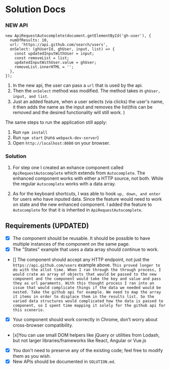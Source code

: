 # Solution Docs

### NEW API

```
new ApiRequestAutocomplete(document.getElementById('gh-user'), {
  numOfResults: 10,
  url: 'https://api.github.com/search/users',
  onSelect: (ghUserId, ghUser, input, list) => {
    const updatedInputWithUser = input;
    const removeList = list;
    updatedInputWithUser.value = ghUser;
    removeList.innerHTML = '';
  },
});
```

1. In the new api, the user can pass a `url` that is used by the api.
2. Then the `onSelect` method was modified. The method takes in `ghUser, input, and list`.
3. Just an added feature, when a user selects (via clicks) the user's name, it then adds the name as the input and removes the list(this can be removed and the desired functionality will still work. )


The same steps to run the application still apply: 
1. Run `npm install`
2. Run `npm start` (runs `webpack-dev-server`)
3. Open `http://localhost:8080` on your browser.


### Solution

1. For step one I created an exhance component called `ApiRequestAutocomplete` which extends from `Autocomplete`. The enhanced component works with either a HTTP source, not both. While the regular `Autocomplete` works with a data array. 

2. As for the keyboard shortcuts, I was able to hook `up, down, and enter` for users who have inputed data. Since the feature would need to work on state and the new enhanced component. I added the feature to `Autocomplete` for that it is inherited in `ApiRequestAutocomplete`. 



## Requirements (UPDATED)

- [x] The component should be reusable. It should be possible to have multiple
  instances of the component on the same page.
- [x] The "States" example that uses a data array should continue to work.
- [] The component should accept any HTTP endpoint, not just the
  `https://api.github.com/users` example above. 
  `This proved longer to do with the allot time. When I ran through the through process, I would crate an array of objects that would be passed to the new component and the component would take the key and value and pass they as url paraments. With this thought process I ran into an issue that would complicate things if the data we needed would be nested. Take the github api for example. We need to map the array it items in order to displace them in the results list. So the varied data structures would complicated how the data is passed to component, so I spent time mapping it solely for the github api for this scenerio. `
- [x] Your component should work correctly in Chrome, don’t worry about
  cross-browser compatibility.
- [x]You can use small DOM helpers like jQuery or utilities from Lodash, but not
  larger libraries/frameworks like React, Angular or Vue.js
- [x] You don't need to preserve any of the existing code; feel free to modify them
  as you wish.
- [x] New APIs should be documented in `SOLUTION.md`.
